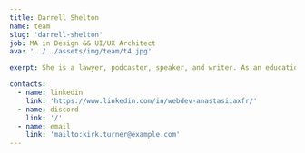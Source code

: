 ```yaml
---
title: Darrell Shelton
name: team
slug: 'darrell-shelton'
job: MA in Design && UI/UX Architect  
ava: '../../assets/img/team/t4.jpg'

exerpt: She is a lawyer, podcaster, speaker, and writer. As an educational content director, she helps develop HasThemes premium training products.

contacts:
  - name: linkedin
    link: 'https://www.linkedin.com/in/webdev-anastasiiaxfr/'
  - name: discord
    link: '/'
  - name: email
    link: 'mailto:kirk.turner@example.com'
---
```

